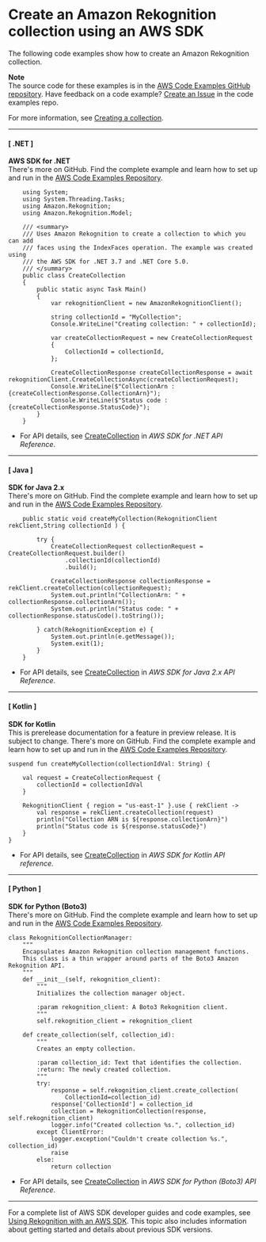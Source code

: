 # Create an Amazon Rekognition collection using an AWS SDK<a name="example_rekognition_CreateCollection_section"></a>

The following code examples show how to create an Amazon Rekognition collection\.

**Note**  
The source code for these examples is in the [AWS Code Examples GitHub repository](https://github.com/awsdocs/aws-doc-sdk-examples)\. Have feedback on a code example? [Create an Issue](https://github.com/awsdocs/aws-doc-sdk-examples/issues/new/choose) in the code examples repo\. 

For more information, see [Creating a collection](https://docs.aws.amazon.com/rekognition/latest/dg/create-collection-procedure.html)\.

------
#### [ \.NET ]

**AWS SDK for \.NET**  
 There's more on GitHub\. Find the complete example and learn how to set up and run in the [AWS Code Examples Repository](https://github.com/awsdocs/aws-doc-sdk-examples/tree/main/dotnetv3/Rekognition/#code-examples)\. 
  

```
    using System;
    using System.Threading.Tasks;
    using Amazon.Rekognition;
    using Amazon.Rekognition.Model;

    /// <summary>
    /// Uses Amazon Rekognition to create a collection to which you can add
    /// faces using the IndexFaces operation. The example was created using
    /// the AWS SDK for .NET 3.7 and .NET Core 5.0.
    /// </summary>
    public class CreateCollection
    {
        public static async Task Main()
        {
            var rekognitionClient = new AmazonRekognitionClient();

            string collectionId = "MyCollection";
            Console.WriteLine("Creating collection: " + collectionId);

            var createCollectionRequest = new CreateCollectionRequest
            {
                CollectionId = collectionId,
            };

            CreateCollectionResponse createCollectionResponse = await rekognitionClient.CreateCollectionAsync(createCollectionRequest);
            Console.WriteLine($"CollectionArn : {createCollectionResponse.CollectionArn}");
            Console.WriteLine($"Status code : {createCollectionResponse.StatusCode}");
        }
    }
```
+  For API details, see [CreateCollection](https://docs.aws.amazon.com/goto/DotNetSDKV3/rekognition-2016-06-27/CreateCollection) in *AWS SDK for \.NET API Reference*\. 

------
#### [ Java ]

**SDK for Java 2\.x**  
 There's more on GitHub\. Find the complete example and learn how to set up and run in the [AWS Code Examples Repository](https://github.com/awsdocs/aws-doc-sdk-examples/tree/main/javav2/example_code/rekognition/#readme)\. 
  

```
    public static void createMyCollection(RekognitionClient rekClient,String collectionId ) {

        try {
            CreateCollectionRequest collectionRequest = CreateCollectionRequest.builder()
                .collectionId(collectionId)
                .build();

            CreateCollectionResponse collectionResponse = rekClient.createCollection(collectionRequest);
            System.out.println("CollectionArn: " + collectionResponse.collectionArn());
            System.out.println("Status code: " + collectionResponse.statusCode().toString());

        } catch(RekognitionException e) {
            System.out.println(e.getMessage());
            System.exit(1);
        }
    }
```
+  For API details, see [CreateCollection](https://docs.aws.amazon.com/goto/SdkForJavaV2/rekognition-2016-06-27/CreateCollection) in *AWS SDK for Java 2\.x API Reference*\. 

------
#### [ Kotlin ]

**SDK for Kotlin**  
This is prerelease documentation for a feature in preview release\. It is subject to change\.
 There's more on GitHub\. Find the complete example and learn how to set up and run in the [AWS Code Examples Repository](https://github.com/awsdocs/aws-doc-sdk-examples/tree/main/kotlin/services/rekognition#code-examples)\. 
  

```
suspend fun createMyCollection(collectionIdVal: String) {

    val request = CreateCollectionRequest {
        collectionId = collectionIdVal
    }

    RekognitionClient { region = "us-east-1" }.use { rekClient ->
        val response = rekClient.createCollection(request)
        println("Collection ARN is ${response.collectionArn}")
        println("Status code is ${response.statusCode}")
    }
}
```
+  For API details, see [CreateCollection](https://github.com/awslabs/aws-sdk-kotlin#generating-api-documentation) in *AWS SDK for Kotlin API reference*\. 

------
#### [ Python ]

**SDK for Python \(Boto3\)**  
 There's more on GitHub\. Find the complete example and learn how to set up and run in the [AWS Code Examples Repository](https://github.com/awsdocs/aws-doc-sdk-examples/tree/main/python/example_code/rekognition#code-examples)\. 
  

```
class RekognitionCollectionManager:
    """
    Encapsulates Amazon Rekognition collection management functions.
    This class is a thin wrapper around parts of the Boto3 Amazon Rekognition API.
    """
    def __init__(self, rekognition_client):
        """
        Initializes the collection manager object.

        :param rekognition_client: A Boto3 Rekognition client.
        """
        self.rekognition_client = rekognition_client

    def create_collection(self, collection_id):
        """
        Creates an empty collection.

        :param collection_id: Text that identifies the collection.
        :return: The newly created collection.
        """
        try:
            response = self.rekognition_client.create_collection(
                CollectionId=collection_id)
            response['CollectionId'] = collection_id
            collection = RekognitionCollection(response, self.rekognition_client)
            logger.info("Created collection %s.", collection_id)
        except ClientError:
            logger.exception("Couldn't create collection %s.", collection_id)
            raise
        else:
            return collection
```
+  For API details, see [CreateCollection](https://docs.aws.amazon.com/goto/boto3/rekognition-2016-06-27/CreateCollection) in *AWS SDK for Python \(Boto3\) API Reference*\. 

------

For a complete list of AWS SDK developer guides and code examples, see [Using Rekognition with an AWS SDK](sdk-general-information-section.md)\. This topic also includes information about getting started and details about previous SDK versions\.